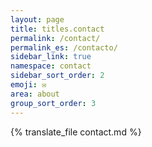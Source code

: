 ```yaml
---
layout: page
title: titles.contact
permalink: /contact/
permalink_es: /contacto/
sidebar_link: true
namespace: contact
sidebar_sort_order: 2
emoji: ✉️
area: about
group_sort_order: 3
---
```


{% translate_file contact.md  %}


